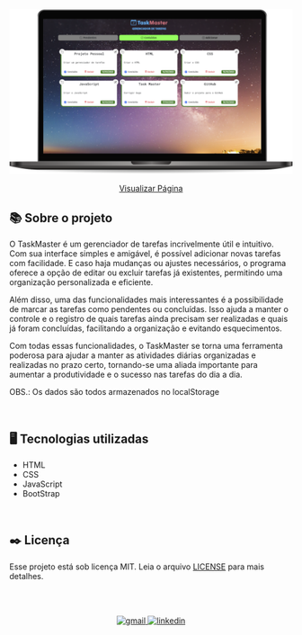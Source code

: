 <img src="./img/taskMaster.png" alt="pagina em execução">

<div align="center">

[Visualizar Página](https://gabrielmorozini.com.br/taskMaster/)
</div>

## 📚 Sobre o projeto 

O TaskMaster é um gerenciador de tarefas incrivelmente útil e intuitivo. Com sua interface simples e amigável, é possível adicionar novas tarefas com facilidade. E caso haja mudanças ou ajustes necessários, o programa oferece a opção de editar ou excluir tarefas já existentes, permitindo uma organização personalizada e eficiente.

Além disso, uma das funcionalidades mais interessantes é a possibilidade de marcar as tarefas como pendentes ou concluídas. Isso ajuda a manter o controle e o registro de quais tarefas ainda precisam ser realizadas e quais já foram concluídas, facilitando a organização e evitando esquecimentos.

Com todas essas funcionalidades, o TaskMaster se torna uma ferramenta poderosa para ajudar a manter as atividades diárias organizadas e realizadas no prazo certo, tornando-se uma aliada importante para aumentar a produtividade e o sucesso nas tarefas do dia a dia. 

OBS.: Os dados são todos armazenados no localStorage 

<br>

## 🖥️ Tecnologias utilizadas

* HTML
* CSS
* JavaScript
* BootStrap

<br>

## ✒️ Licença
Esse projeto está sob licença MIT. Leia o arquivo <a href="./license" >LICENSE</a> para mais detalhes. 

<br><br>

<div align=center>

  <a href="mailto:gabril.dev@gmail.com" >
    <img src="https://img.shields.io/badge/gabril.dev@gmail.com-D14836?style=for-the-badge&logo=gmail&logoColor=white" alt="gmail">
  </a>
  
   <a href="https://www.linkedin.com/in/gabrielmorozini/">
    <img src="https://img.shields.io/badge/linkedin.com/in/gabrielmorozini/-0077B5?style=for-the-badge&logo=linkedin&logoColor=white" alt="linkedin">
  </a>    
</div>
